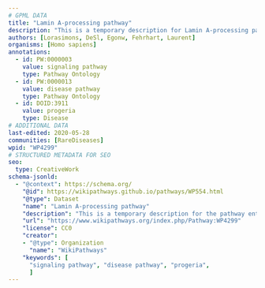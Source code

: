 ```yaml
---
# GPML DATA
title: "Lamin A-processing pathway"
description: "This is a temporary description for Lamin A-processing pathway"
authors: [Lorasimons, DeSl, Egonw, Fehrhart, Laurent]
organisms: [Homo sapiens]
annotations:
  - id: PW:0000003
    value: signaling pathway
    type: Pathway Ontology
  - id: PW:0000013
    value: disease pathway
    type: Pathway Ontology
  - id: DOID:3911
    value: progeria
    type: Disease
# ADDITIONAL DATA
last-edited: 2020-05-28
communities: [RareDiseases]
wpid: "WP4299"
# STRUCTURED METADATA FOR SEO
seo:
  type: CreativeWork
schema-jsonld:
  - "@context": https://schema.org/
    "@id": https://wikipathways.github.io/pathways/WP554.html
    "@type": Dataset
    "name": "Lamin A-processing pathway"
    "description": "This is a temporary description for the pathway entitled: Lamin A-processing pathway"
    "url": "https://www.wikipathways.org/index.php/Pathway:WP4299"
    "license": CC0
    "creator":
    - "@type": Organization
      "name": "WikiPathways"
    "keywords": [
      "signaling pathway", "disease pathway", "progeria",
      ]
---
```

